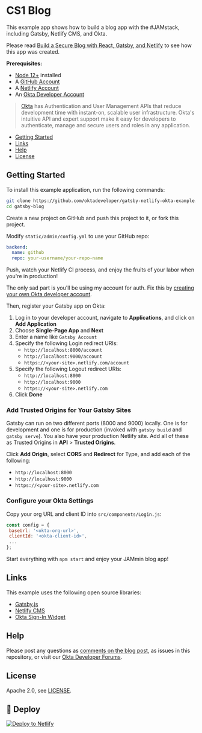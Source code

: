 # CS1 Blog
 
This example app shows how to build a blog app with the #JAMstack, including Gatsby, Netlify CMS, and Okta. 

Please read [Build a Secure Blog with React, Gatsby, and Netlify](https://developer.okta.com/blog/2020/02/18/gatsby-react-netlify) to see how this app was created.

**Prerequisites:** 

* [Node 12+](https://nodejs.org/en/) installed
* A [GitHub Account](https://github.com/join)
* A [Netlify Account](https://app.netlify.com/signup)
* An [Okta Developer Account](https://developer.okta.com/signup)

> [Okta](https://developer.okta.com/) has Authentication and User Management APIs that reduce development time with instant-on, scalable user infrastructure. Okta's intuitive API and expert support make it easy for developers to authenticate, manage and secure users and roles in any application.

* [Getting Started](#getting-started)
* [Links](#links)
* [Help](#help)
* [License](#license)

## Getting Started

To install this example application, run the following commands:

```bash
git clone https://github.com/oktadeveloper/gatsby-netlify-okta-example.git gatsby-blog
cd gatsby-blog
```

Create a new project on GitHub and push this project to it, or fork this project.

Modify `static/admin/config.yml` to use your GitHub repo:

```yaml
backend:
  name: github
  repo: your-username/your-repo-name
```

Push, watch your Netlify CI process, and enjoy the fruits of your labor when you're in production! 

The only sad part is you'll be using my account for auth. Fix this by [creating your own Okta developer account](https://developer.okta.com/signup).

Then, register your Gatsby app on Okta:

1. Log in to your developer account, navigate to **Applications**, and click on **Add Application**
2. Choose **Single-Page App** and **Next**
3. Enter a name like `Gatsby Account`
4. Specify the following Login redirect URIs:
    * `http://localhost:8000/account`
    * `http://localhost:9000/account`
    * `https://<your-site>.netlify.com/account`
5. Specify the following Logout redirect URIs:
    * `http://localhost:8000`
    * `http://localhost:9000`
    * `https://<your-site>.netlify.com`
6. Click **Done**

### Add Trusted Origins for Your Gatsby Sites

Gatsby can run on two different ports (8000 and 9000) locally. One is for development and one is for production (invoked with `gatsby build` and `gatsby serve`). You also have your production Netlify site. Add all of these as Trusted Origins in **API** > **Trusted Origins**. 

Click **Add Origin**, select **CORS** and **Redirect** for Type, and add each of the following:

* `http://localhost:8000`
* `http://localhost:9000`
* `https://<your-site>.netlify.com`

### Configure your Okta Settings

Copy your org URL and client ID into `src/components/Login.js`:

```js
const config = {
 baseUrl: '<okta-org-url>',
 clientId: '<okta-client-id>',
 ...
};
```

Start everything with `npm start` and enjoy your JAMmin blog app!

## Links

This example uses the following open source libraries:

* [Gatsby.js](https://www.gatsbyjs.org/)
* [Netlify CMS](https://www.netlifycms.org/)
* [Okta Sign-In Widget](https://developer.okta.com/code/javascript/okta_sign-in_widget/)

## Help

Please post any questions as [comments on the blog post](https://developer.okta.com/blog/2020/02/18/gatsby-react-netlify), as issues in this repository, or visit our [Okta Developer Forums](https://devforum.okta.com/).

## License

Apache 2.0, see [LICENSE](LICENSE).

## 💫 Deploy

[![Deploy to Netlify](https://www.netlify.com/img/deploy/button.svg)](https://app.netlify.com/start/deploy?repository=https://github.com/oktadeveloper/gatsby-netlify-okta-example)
